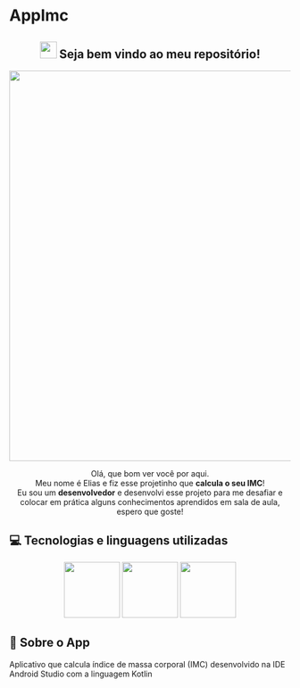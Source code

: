 # AppImc


<span align="center">

## <img src="https://raw.githubusercontent.com/iampavangandhi/iampavangandhi/master/gifs/Hi.gif" width="30px"> Seja bem vindo ao meu repositório! </h2>

</span>


<div align="center">
<img src="https://1.bp.blogspot.com/-b6bxqJmHSBQ/YCF7iAb1e8I/AAAAAAAAQD4/bjVGymoEwg4HKkjQI04cj9LyYnHS4LhdQCLcBGAsYHQ/s0/new-curriculum-for-android-educators-social-v4.png" width="700px" />
</div>


<p align="center">
  Olá, que bom ver você por aqui. <br>Meu nome é Elias e fiz esse projetinho que <strong>calcula o seu IMC</strong>! <br> Eu sou um <strong>desenvolvedor</strong> e desenvolvi esse projeto para me desafiar e 
  colocar em prática alguns conhecimentos aprendidos em sala de aula, espero que goste!



## 💻 Tecnologias e linguagens utilizadas

<p align="center">
  
 <img src="https://cdn.jsdelivr.net/gh/devicons/devicon/icons/kotlin/kotlin-original-wordmark.svg" height="100"/>
 <img src="https://img.shields.io/badge/-GitHub-181717?style=flat-square&logo=github" height="100"/>
 <img src="https://cdn.jsdelivr.net/gh/devicons/devicon/icons/android/android-original-wordmark.svg" height="100"/>
  
## 📱 Sobre o App

Aplicativo que calcula índice de massa corporal (IMC) desenvolvido na IDE Android Studio com a linguagem Kotlin
